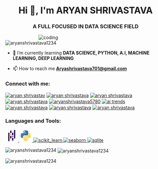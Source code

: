 <h1 align="center">Hi 👋, I'm ARYAN SHRIVASTAVA</h1>
<h3 align="center">A FULL FOCUSED IN DATA SCIENCE FIELD</h3>

<img align="right" alt="coding" width="400" scr="https://www.google.co.in/url?sa=i&url=https%3A%2F%2Fwww.pinterest.com%2Fpin%2F471892867195095521%2F&psig=AOvVaw1dKcy1F-mOnPPKr1AV0bwM&ust=1690432526632000&source=images&cd=vfe&opi=89978449&ved=0CBEQjRxqFwoTCLiwqIXGq4ADFQAAAAAdAAAAABAT">

<p align="left"> <img src="https://komarev.com/ghpvc/?username=aryanshrivastava1234&label=Profile%20views&color=0e75b6&style=flat" alt="aryanshrivastava1234" /> </p>

- 🌱 I’m currently learning **DATA SCIENCE, PYTHON, A.I, MACHINE LEARNING, DEEP LEARNING**

- 📫 How to reach me **Aryashrivastava701@gmail.com**

<h3 align="left">Connect with me:</h3>
<p align="left">
<a href="https://twitter.com/aryan shrivastav" target="blank"><img align="center" src="https://raw.githubusercontent.com/rahuldkjain/github-profile-readme-generator/master/src/images/icons/Social/twitter.svg" alt="aryan shrivastav" height="30" width="40" /></a>
<a href="https://linkedin.com/in/aryan shrivastava" target="blank"><img align="center" src="https://raw.githubusercontent.com/rahuldkjain/github-profile-readme-generator/master/src/images/icons/Social/linked-in-alt.svg" alt="aryan shrivastava" height="30" width="40" /></a>
<a href="https://kaggle.com/aryan shrivastava" target="blank"><img align="center" src="https://raw.githubusercontent.com/rahuldkjain/github-profile-readme-generator/master/src/images/icons/Social/kaggle.svg" alt="aryan shrivastava" height="30" width="40" /></a>
<a href="https://fb.com/aryan shrivastava" target="blank"><img align="center" src="https://raw.githubusercontent.com/rahuldkjain/github-profile-readme-generator/master/src/images/icons/Social/facebook.svg" alt="aryan shrivastava" height="30" width="40" /></a>
<a href="https://instagram.com/aryanshrivastava5780" target="blank"><img align="center" src="https://raw.githubusercontent.com/rahuldkjain/github-profile-readme-generator/master/src/images/icons/Social/instagram.svg" alt="aryanshrivastava5780" height="30" width="40" /></a>
<a href="https://www.youtube.com/c/ai trends" target="blank"><img align="center" src="https://raw.githubusercontent.com/rahuldkjain/github-profile-readme-generator/master/src/images/icons/Social/youtube.svg" alt="ai trends" height="30" width="40" /></a>
<a href="https://www.hackerrank.com/aryan shrivastava" target="blank"><img align="center" src="https://raw.githubusercontent.com/rahuldkjain/github-profile-readme-generator/master/src/images/icons/Social/hackerrank.svg" alt="aryan shrivastava" height="30" width="40" /></a>
<a href="https://www.leetcode.com/aryan shrivastava" target="blank"><img align="center" src="https://raw.githubusercontent.com/rahuldkjain/github-profile-readme-generator/master/src/images/icons/Social/leet-code.svg" alt="aryan shrivastava" height="30" width="40" /></a>
<a href="https://auth.geeksforgeeks.org/user/aryan shrivastava" target="blank"><img align="center" src="https://raw.githubusercontent.com/rahuldkjain/github-profile-readme-generator/master/src/images/icons/Social/geeks-for-geeks.svg" alt="aryan shrivastava" height="30" width="40" /></a>
</p>

<h3 align="left">Languages and Tools:</h3>
<p align="left"> <a href="https://pandas.pydata.org/" target="_blank" rel="noreferrer"> <img src="https://raw.githubusercontent.com/devicons/devicon/2ae2a900d2f041da66e950e4d48052658d850630/icons/pandas/pandas-original.svg" alt="pandas" width="40" height="40"/> </a> <a href="https://www.python.org" target="_blank" rel="noreferrer"> <img src="https://raw.githubusercontent.com/devicons/devicon/master/icons/python/python-original.svg" alt="python" width="40" height="40"/> </a> <a href="https://scikit-learn.org/" target="_blank" rel="noreferrer"> <img src="https://upload.wikimedia.org/wikipedia/commons/0/05/Scikit_learn_logo_small.svg" alt="scikit_learn" width="40" height="40"/> </a> <a href="https://seaborn.pydata.org/" target="_blank" rel="noreferrer"> <img src="https://seaborn.pydata.org/_images/logo-mark-lightbg.svg" alt="seaborn" width="40" height="40"/> </a> <a href="https://www.sqlite.org/" target="_blank" rel="noreferrer"> <img src="https://www.vectorlogo.zone/logos/sqlite/sqlite-icon.svg" alt="sqlite" width="40" height="40"/> </a> </p>

<p><img align="left" src="https://github-readme-stats.vercel.app/api/top-langs?username=aryanshrivastava1234&show_icons=true&locale=en&layout=compact" alt="aryanshrivastava1234" /></p>

<p>&nbsp;<img align="center" src="https://github-readme-stats.vercel.app/api?username=aryanshrivastava1234&show_icons=true&locale=en" alt="aryanshrivastava1234" /></p>

<p><img align="center" src="https://github-readme-streak-stats.herokuapp.com/?user=aryanshrivastava1234&" alt="aryanshrivastava1234" /></p>
